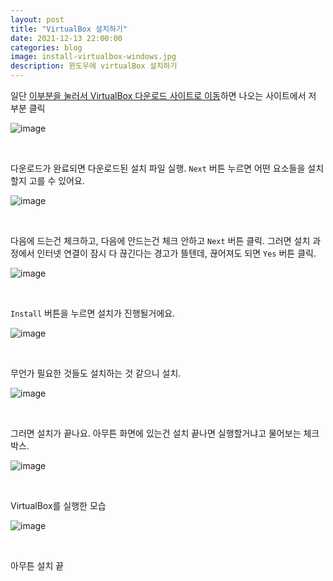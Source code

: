 ```yaml
---
layout: post
title: "VirtualBox 설치하기"
date: 2021-12-13 22:00:00
categories: blog
image: install-virtualbox-windows.jpg
description: 윈도우에 virtualBox 설치하기
---
```


일단 [이부분을 눌러서 VirtualBox 다운로드 사이트로 이동](https://www.virtualbox.org/wiki/Downloads)하면 나오는 사이트에서 저 부분 클릭

![image]({{site.url}}{{site.baseurl}}/assets/images/install-virtualbox-windows/0.jpg)

<br>

다운로드가 완료되면 다운로드된 설치 파일 실행. `Next` 버튼 누르면 어떤 요소들을 설치할지 고를 수 있어요.

![image]({{site.url}}{{site.baseurl}}/assets/images/install-virtualbox-windows/1.jpg)

<br>

다음에 드는건 체크하고, 다음에 안드는건 체크 안하고 `Next` 버튼 클릭. 그러면 설치 과정에서 인터넷 연결이 잠시 다 끊긴다는 경고가 뜰텐데, 끊어져도 되면 `Yes` 버튼 클릭.

![image]({{site.url}}{{site.baseurl}}/assets/images/install-virtualbox-windows/2.jpg)

<br>

`Install` 버튼을 누르면 설치가 진행될거에요.
 
![image]({{site.url}}{{site.baseurl}}/assets/images/install-virtualbox-windows/3.jpg)

<br>

무언가 필요한 것들도 설치하는 것 같으니 설치.

![image]({{site.url}}{{site.baseurl}}/assets/images/install-virtualbox-windows/4.jpg)

<br>

그러면 설치가 끝나요. 아무튼 화면에 있는건 설치 끝나면 실행할거냐고 물어보는 체크박스.

![image]({{site.url}}{{site.baseurl}}/assets/images/install-virtualbox-windows/5.jpg)

<br>

VirtualBox를 실행한 모습

![image]({{site.url}}{{site.baseurl}}/assets/images/install-virtualbox-windows/6.jpg)

<br>

아무튼 설치 끝